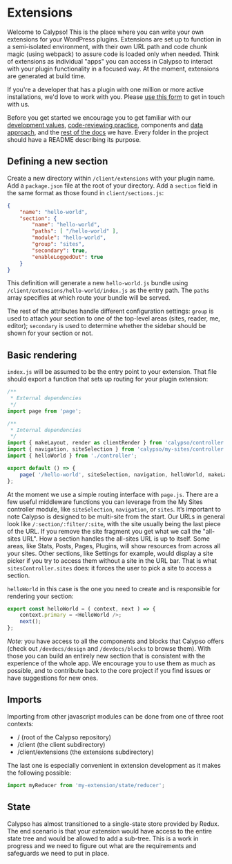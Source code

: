 # Extensions

Welcome to Calypso! This is the place where you can write your own extensions for your WordPress plugins. Extensions are set up to function in a semi-isolated environment, with their own URL path and code chunk magic (using webpack) to assure code is loaded only when needed. Think of extensions as individual "apps" you can access in Calypso to interact with your plugin functionality in a focused way. At the moment, extensions are generated at build time.

If you're a developer that has a plugin with one million or more active installations, we'd love to work with you. Please [use this form](https://developer.wordpress.com/calypso-extensions/) to get in touch with us.

Before you get started we encourage you to get familiar with our [development values], [code-reviewing practice][prs], components and [data approach], and the [rest of the docs][docs] we have. Every folder in the project should have a README describing its purpose.

## Defining a new section

Create a new directory within `/client/extensions` with your plugin name. Add a `package.json` file at the root of your directory. Add a `section` field in the same format as those found in `client/sections.js`:

```json
{
	"name": "hello-world",
	"section": {
		"name": "hello-world",
		"paths": [ "/hello-world" ],
		"module": "hello-world",
		"group": "sites",
		"secondary": true,
		"enableLoggedOut": true
	}
}
```

This definition will generate a new `hello-world.js` bundle using `/client/extensions/hello-world/index.js` as the entry path. The `paths` array specifies at which route your bundle will be served.

The rest of the attributes handle different configuration settings: `group` is used to attach your section to one of the top-level areas (sites, reader, me, editor); `secondary` is used to determine whether the sidebar should be shown for your section or not.

## Basic rendering

`index.js` will be assumed to be the entry point to your extension. That file should export a function that sets up routing for your plugin extension:

```js
/**
 * External dependencies
 */
import page from 'page';

/**
 * Internal dependencies
 */
import { makeLayout, render as clientRender } from 'calypso/controller';
import { navigation, siteSelection } from 'calypso/my-sites/controller';
import { helloWorld } from './controller';

export default () => {
	page( '/hello-world', siteSelection, navigation, helloWorld, makeLayout, clientRender );
};
```

At the moment we use a simple routing interface with `page.js`. There are a few useful middleware functions you can leverage from the My Sites controller module, like `siteSelection`, `navigation`, or `sites`. It’s important to note Calypso is designed to be multi-site from the start. Our URLs in general look like `/:section/:filter/:site`, with the site usually being the last piece of the URL. If you remove the site fragment you get what we call the "all-sites URL". How a section handles the all-sites URL is up to itself. Some areas, like Stats, Posts, Pages, Plugins, will show resources from across all your sites. Other sections, like Settings for example, would display a site picker if you try to access them without a site in the URL bar. That is what `sitesController.sites` does: it forces the user to pick a site to access a section.

`helloWorld` in this case is the one you need to create and is responsible for rendering your section:

```js
export const helloWorld = ( context, next ) => {
	context.primary = <HelloWorld />;
	next();
};
```

_Note:_ you have access to all the components and blocks that Calypso offers (check out `/devdocs/design` and `/devdocs/blocks` to browse them). With those you can build an entirely new section that is consistent with the experience of the whole app. We encourage you to use them as much as possible, and to contribute back to the core project if you find issues or have suggestions for new ones.

## Imports

Importing from other javascript modules can be done from one of three root contexts:

- / (root of the Calypso repository)
- /client (the client subdirectory)
- /client/extensions (the extensions subdirectory)

The last one is especially convenient in extension development as it makes the following possible:

```js
import myReducer from 'my-extension/state/reducer';
```

## State

Calypso has almost transitioned to a single-state store provided by Redux. The end scenario is that your extension would have access to the entire state tree and would be allowed to add a sub-tree. This is a work in progress and we need to figure out what are the requirements and safeguards we need to put in place.

[development values]: https://wpcalypso.wordpress.com/devdocs/docs/guide/0-values.md
[data approach]: https://wpcalypso.wordpress.com/devdocs/docs/our-approach-to-data.md
[docs]: https://wpcalypso.wordpress.com/devdocs
[prs]: https://wpcalypso.wordpress.com/devdocs/docs/CONTRIBUTING.md#pull-requests
